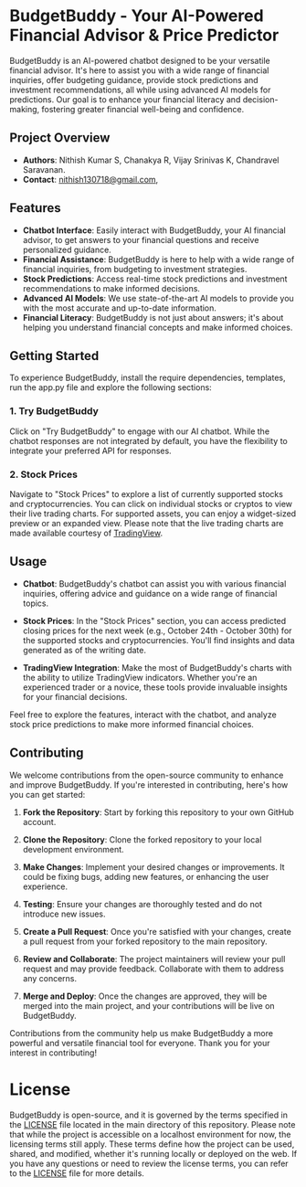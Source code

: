# BudgetBuddy - Your AI-Powered Financial Advisor & Price Predictor 

BudgetBuddy is an AI-powered chatbot designed to be your versatile financial advisor. It's here to assist you with a wide range of financial inquiries, offer budgeting guidance, provide stock predictions and investment recommendations, all while using advanced AI models for predictions. Our goal is to enhance your financial literacy and decision-making, fostering greater financial well-being and confidence.

## Project Overview
- **Authors**: Nithish Kumar S, Chanakya R, Vijay Srinivas K, Chandravel Saravanan.
- **Contact**: nithish130718@gmail.com, 

## Features

- **Chatbot Interface**: Easily interact with BudgetBuddy, your AI financial advisor, to get answers to your financial questions and receive personalized guidance.
- **Financial Assistance**: BudgetBuddy is here to help with a wide range of financial inquiries, from budgeting to investment strategies.
- **Stock Predictions**: Access real-time stock predictions and investment recommendations to make informed decisions.
- **Advanced AI Models**: We use state-of-the-art AI models to provide you with the most accurate and up-to-date information.
- **Financial Literacy**: BudgetBuddy is not just about answers; it's about helping you understand financial concepts and make informed choices.

## Getting Started

To experience BudgetBuddy, install the require dependencies, templates, run the app.py file and explore the following sections:

### 1. Try BudgetBuddy

Click on "Try BudgetBuddy" to engage with our AI chatbot. While the chatbot responses are not integrated by default, you have the flexibility to integrate your preferred API for responses.

### 2. Stock Prices

Navigate to "Stock Prices" to explore a list of currently supported stocks and cryptocurrencies. You can click on individual stocks or cryptos to view their live trading charts. For supported assets, you can enjoy a widget-sized preview or an expanded view. Please note that the live trading charts are made available courtesy of [TradingView](https://www.tradingview.com).

## Usage

- **Chatbot**: BudgetBuddy's chatbot can assist you with various financial inquiries, offering advice and guidance on a wide range of financial topics.

- **Stock Prices**: In the "Stock Prices" section, you can access predicted closing prices for the next week (e.g., October 24th - October 30th) for the supported stocks and cryptocurrencies. You'll find insights and data generated as of the writing date.

- **TradingView Integration**: Make the most of BudgetBuddy's charts with the ability to utilize TradingView indicators. Whether you're an experienced trader or a novice, these tools provide invaluable insights for your financial decisions.

Feel free to explore the features, interact with the chatbot, and analyze stock price predictions to make more informed financial choices.

## Contributing

We welcome contributions from the open-source community to enhance and improve BudgetBuddy. If you're interested in contributing, here's how you can get started:

1. **Fork the Repository**: Start by forking this repository to your own GitHub account.

2. **Clone the Repository**: Clone the forked repository to your local development environment.

3. **Make Changes**: Implement your desired changes or improvements. It could be fixing bugs, adding new features, or enhancing the user experience.

4. **Testing**: Ensure your changes are thoroughly tested and do not introduce new issues.

5. **Create a Pull Request**: Once you're satisfied with your changes, create a pull request from your forked repository to the main repository.

6. **Review and Collaborate**: The project maintainers will review your pull request and may provide feedback. Collaborate with them to address any concerns.

7. **Merge and Deploy**: Once the changes are approved, they will be merged into the main project, and your contributions will be live on BudgetBuddy.

Contributions from the community help us make BudgetBuddy a more powerful and versatile financial tool for everyone. Thank you for your interest in contributing!

# License

BudgetBuddy is open-source, and it is governed by the terms specified in the [LICENSE](LICENSE) file located in the main directory of this repository.
Please note that while the project is accessible on a localhost environment for now, the licensing terms still apply. These terms define how the project can be used, shared, and modified, whether it's running locally or deployed on the web. If you have any questions or need to review the license terms, you can refer to the [LICENSE](LICENSE) file for more details.
